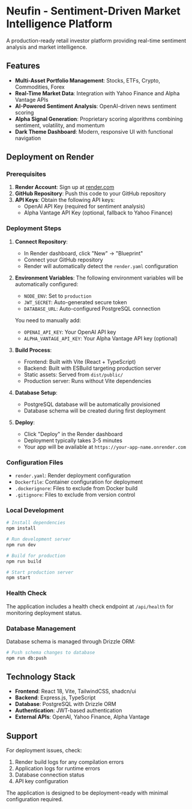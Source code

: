 # Neufin - Sentiment-Driven Market Intelligence Platform

A production-ready retail investor platform providing real-time sentiment analysis and market intelligence.

## Features

- **Multi-Asset Portfolio Management**: Stocks, ETFs, Crypto, Commodities, Forex
- **Real-Time Market Data**: Integration with Yahoo Finance and Alpha Vantage APIs
- **AI-Powered Sentiment Analysis**: OpenAI-driven news sentiment scoring
- **Alpha Signal Generation**: Proprietary scoring algorithms combining sentiment, volatility, and momentum
- **Dark Theme Dashboard**: Modern, responsive UI with functional navigation

## Deployment on Render

### Prerequisites

1. **Render Account**: Sign up at [render.com](https://render.com)
2. **GitHub Repository**: Push this code to your GitHub repository
3. **API Keys**: Obtain the following API keys:
   - OpenAI API Key (required for sentiment analysis)
   - Alpha Vantage API Key (optional, fallback to Yahoo Finance)

### Deployment Steps

1. **Connect Repository**:
   - In Render dashboard, click "New" → "Blueprint"
   - Connect your GitHub repository
   - Render will automatically detect the `render.yaml` configuration

2. **Environment Variables**:
   The following environment variables will be automatically configured:
   - `NODE_ENV`: Set to `production`
   - `JWT_SECRET`: Auto-generated secure token
   - `DATABASE_URL`: Auto-configured PostgreSQL connection
   
   You need to manually add:
   - `OPENAI_API_KEY`: Your OpenAI API key
   - `ALPHA_VANTAGE_API_KEY`: Your Alpha Vantage API key (optional)

3. **Build Process**:
   - Frontend: Built with Vite (React + TypeScript)
   - Backend: Built with ESBuild targeting production server
   - Static assets: Served from `dist/public/`
   - Production server: Runs without Vite dependencies

3. **Database Setup**:
   - PostgreSQL database will be automatically provisioned
   - Database schema will be created during first deployment

4. **Deploy**:
   - Click "Deploy" in the Render dashboard
   - Deployment typically takes 3-5 minutes
   - Your app will be available at `https://your-app-name.onrender.com`

### Configuration Files

- `render.yaml`: Render deployment configuration
- `Dockerfile`: Container configuration for deployment
- `.dockerignore`: Files to exclude from Docker build
- `.gitignore`: Files to exclude from version control

### Local Development

```bash
# Install dependencies
npm install

# Run development server
npm run dev

# Build for production
npm run build

# Start production server
npm start
```

### Health Check

The application includes a health check endpoint at `/api/health` for monitoring deployment status.

### Database Management

Database schema is managed through Drizzle ORM:
```bash
# Push schema changes to database
npm run db:push
```

## Technology Stack

- **Frontend**: React 18, Vite, TailwindCSS, shadcn/ui
- **Backend**: Express.js, TypeScript
- **Database**: PostgreSQL with Drizzle ORM
- **Authentication**: JWT-based authentication
- **External APIs**: OpenAI, Yahoo Finance, Alpha Vantage

## Support

For deployment issues, check:
1. Render build logs for any compilation errors
2. Application logs for runtime errors
3. Database connection status
4. API key configuration

The application is designed to be deployment-ready with minimal configuration required.